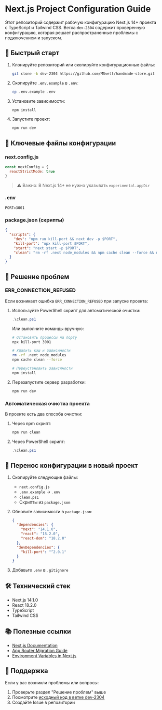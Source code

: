 # Next.js Project Configuration Guide

Этот репозиторий содержит рабочую конфигурацию Next.js 14+ проекта с TypeScript и Tailwind CSS. 
Ветка `dev-2304` содержит проверенную конфигурацию, которая решает распространенные проблемы с подключением и запуском.

## 🚀 Быстрый старт

1. Клонируйте репозиторий или скопируйте конфигурационные файлы:
   ```bash
   git clone -b dev-2304 https://github.com/MSvetl/handmade-store.git
   ```

2. Скопируйте `.env.example` в `.env`:
   ```bash
   cp .env.example .env
   ```

3. Установите зависимости:
   ```bash
   npm install
   ```

4. Запустите проект:
   ```bash
   npm run dev
   ```

## 📁 Ключевые файлы конфигурации

### next.config.js
```javascript
const nextConfig = {
  reactStrictMode: true
}
```
> ⚠️ Важно: В Next.js 14+ не нужно указывать `experimental.appDir`

### .env
```env
PORT=3001
```

### package.json (скрипты)
```json
{
  "scripts": {
    "dev": "npm run kill-port && next dev -p $PORT",
    "kill-port": "npx kill-port $PORT",
    "start": "next start -p $PORT",
    "clean": "rm -rf .next node_modules && npm cache clean --force && npm install"
  }
}
```

## 🔧 Решение проблем

### ERR_CONNECTION_REFUSED

Если возникает ошибка `ERR_CONNECTION_REFUSED` при запуске проекта:

1. Используйте PowerShell скрипт для автоматической очистки:
   ```powershell
   .\clean.ps1
   ```

   Или выполните команды вручную:
   ```bash
   # Остановить процессы на порту
   npx kill-port 3001
   
   # Удалить кэш и зависимости
   rm -rf .next node_modules
   npm cache clean --force
   
   # Переустановить зависимости
   npm install
   ```

2. Перезапустите сервер разработки:
   ```bash
   npm run dev
   ```

### Автоматическая очистка проекта

В проекте есть два способа очистки:

1. Через npm скрипт:
   ```bash
   npm run clean
   ```

2. Через PowerShell скрипт:
   ```powershell
   .\clean.ps1
   ```

## 📝 Перенос конфигурации в новый проект

1. Скопируйте следующие файлы:
   - `next.config.js`
   - `.env.example` → `.env`
   - `clean.ps1`
   - Скрипты из `package.json`

2. Обновите зависимости в `package.json`:
   ```json
   {
     "dependencies": {
       "next": "14.1.0",
       "react": "18.2.0",
       "react-dom": "18.2.0"
     },
     "devDependencies": {
       "kill-port": "^2.0.1"
     }
   }
   ```

3. Добавьте `.env` в `.gitignore`

## 🛠 Технический стек

- Next.js 14.1.0
- React 18.2.0
- TypeScript
- Tailwind CSS

## 📚 Полезные ссылки

- [Next.js Documentation](https://nextjs.org/docs)
- [App Router Migration Guide](https://nextjs.org/docs/app/building-your-application/upgrading/app-router-migration)
- [Environment Variables in Next.js](https://nextjs.org/docs/basic-features/environment-variables)

## 🤝 Поддержка

Если у вас возникли проблемы или вопросы:
1. Проверьте раздел "Решение проблем" выше
2. Посмотрите [исходный код в ветке dev-2304](https://github.com/MSvetl/handmade-store/tree/dev-2304)
3. Создайте Issue в репозитории 